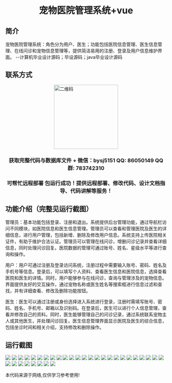 <p><h1 align="center">宠物医院管理系统+vue</h1></p>

## 简介
宠物医院管理系统：角色分为用户、医生；功能包括医院信息管理、医生信息管理、在线问诊和宠物信息管理等，提供简洁易用的注册、登录及用户信息维护界面。    --计算机毕业设计源码；毕设源码；java毕业设计源码


## 联系方式
<img src="https://bs-1329754181.cos.ap-shanghai.myqcloud.com/wx.jpg" alt="二维码" style="display: block; margin: 0 auto;" width="200px">
<p><h3 align="center">获取完整代码与数据库文件 + 微信：bysj5151 QQ: 86050149 QQ群: 783742310</h3></p>
<p><h3 align="center">可帮忙远程部署 包运行成功！提供远程部署、修改代码、设计文档指导、代码讲解等服务！</h3></p>

## 功能介绍（完整见运行截图）
管理员：基本功能包括登录、注册和退出。系统提供后台管理功能，通过导航栏访问不同模块，如医院信息和医生信息管理。管理员可以查看和管理医院及医生的详细信息，进行用户管理，包括新增、删除及修改用户信息。系统支持上传医院相关证件，有助于维护合法认证。管理员可以管理在线问诊，增删问诊记录并查看详细信息，同时处理问诊回复。医院数据的管理可通过账号、姓名、星级水平等进行查询和操作。

用户：用户可通过注册及登录访问系统，注册过程中需要输入账号、密码、姓名及手机号等信息。登录后，可以填写个人资料、查看医生信息和医院信息，选择查看医院和医生的详情。同时，用户能够参与在线问诊，查询与管理涉及的宠物信息。界面提供友好的交互操作，通过宠物名称或医生姓名等搜索框进行信息过滤和查找，并有详细查看、修改及删除功能按钮。

医生：医生可以通过注册或身份选择进入系统进行登录，注册时需填写账号、密码、姓名、手机号、邮箱以及识别码。在登录后，医生可以进行个人信息管理，查看并修改自己的资料。同时，医生能够管理自己的问诊记录，通过系统联系宠物主人或其他医生，并处理问诊回复。医生信息管理界面显示医院及医生的综合信息，包括坐诊时间和相关介绍，支持修改和删除操作。


## 运行截图
![](https://bs-1329754181.cos.ap-shanghai.myqcloud.com/ssm/PetHospitalManagementSystem1/img/001.jpg)
![](https://bs-1329754181.cos.ap-shanghai.myqcloud.com/ssm/PetHospitalManagementSystem1/img/002.jpg)
![](https://bs-1329754181.cos.ap-shanghai.myqcloud.com/ssm/PetHospitalManagementSystem1/img/003.jpg)
![](https://bs-1329754181.cos.ap-shanghai.myqcloud.com/ssm/PetHospitalManagementSystem1/img/004.jpg)
![](https://bs-1329754181.cos.ap-shanghai.myqcloud.com/ssm/PetHospitalManagementSystem1/img/005.jpg)
![](https://bs-1329754181.cos.ap-shanghai.myqcloud.com/ssm/PetHospitalManagementSystem1/img/006.jpg)
![](https://bs-1329754181.cos.ap-shanghai.myqcloud.com/ssm/PetHospitalManagementSystem1/img/007.jpg)
![](https://bs-1329754181.cos.ap-shanghai.myqcloud.com/ssm/PetHospitalManagementSystem1/img/008.jpg)
![](https://bs-1329754181.cos.ap-shanghai.myqcloud.com/ssm/PetHospitalManagementSystem1/img/009.jpg)
![](https://bs-1329754181.cos.ap-shanghai.myqcloud.com/ssm/PetHospitalManagementSystem1/img/010.jpg)
![](https://bs-1329754181.cos.ap-shanghai.myqcloud.com/ssm/PetHospitalManagementSystem1/img/011.jpg)
![](https://bs-1329754181.cos.ap-shanghai.myqcloud.com/ssm/PetHospitalManagementSystem1/img/012.jpg)
![](https://bs-1329754181.cos.ap-shanghai.myqcloud.com/ssm/PetHospitalManagementSystem1/img/013.jpg)
![](https://bs-1329754181.cos.ap-shanghai.myqcloud.com/ssm/PetHospitalManagementSystem1/img/014.jpg)
![](https://bs-1329754181.cos.ap-shanghai.myqcloud.com/ssm/PetHospitalManagementSystem1/img/015.jpg)
![](https://bs-1329754181.cos.ap-shanghai.myqcloud.com/ssm/PetHospitalManagementSystem1/img/016.jpg)
![](https://bs-1329754181.cos.ap-shanghai.myqcloud.com/ssm/PetHospitalManagementSystem1/img/017.jpg)
![](https://bs-1329754181.cos.ap-shanghai.myqcloud.com/ssm/PetHospitalManagementSystem1/img/018.jpg)
![](https://bs-1329754181.cos.ap-shanghai.myqcloud.com/ssm/PetHospitalManagementSystem1/img/019.jpg)
![](https://bs-1329754181.cos.ap-shanghai.myqcloud.com/ssm/PetHospitalManagementSystem1/img/020.jpg)
![](https://bs-1329754181.cos.ap-shanghai.myqcloud.com/ssm/PetHospitalManagementSystem1/img/021.jpg)
![](https://bs-1329754181.cos.ap-shanghai.myqcloud.com/ssm/PetHospitalManagementSystem1/img/022.jpg)
![](https://bs-1329754181.cos.ap-shanghai.myqcloud.com/ssm/PetHospitalManagementSystem1/img/023.jpg)
![](https://bs-1329754181.cos.ap-shanghai.myqcloud.com/ssm/PetHospitalManagementSystem1/img/024.jpg)
![](https://bs-1329754181.cos.ap-shanghai.myqcloud.com/ssm/PetHospitalManagementSystem1/img/025.jpg)
![](https://bs-1329754181.cos.ap-shanghai.myqcloud.com/ssm/PetHospitalManagementSystem1/img/026.jpg)
![](https://bs-1329754181.cos.ap-shanghai.myqcloud.com/ssm/PetHospitalManagementSystem1/img/027.jpg)
![](https://bs-1329754181.cos.ap-shanghai.myqcloud.com/ssm/PetHospitalManagementSystem1/img/028.jpg)
![](https://bs-1329754181.cos.ap-shanghai.myqcloud.com/ssm/PetHospitalManagementSystem1/img/029.jpg)
![](https://bs-1329754181.cos.ap-shanghai.myqcloud.com/ssm/PetHospitalManagementSystem1/img/030.jpg)
![](https://bs-1329754181.cos.ap-shanghai.myqcloud.com/ssm/PetHospitalManagementSystem1/img/031.jpg)
![](https://bs-1329754181.cos.ap-shanghai.myqcloud.com/ssm/PetHospitalManagementSystem1/img/032.jpg)
![](https://bs-1329754181.cos.ap-shanghai.myqcloud.com/ssm/PetHospitalManagementSystem1/img/033.jpg)

<p>本代码来源于网络,仅供学习参考使用!</p>
